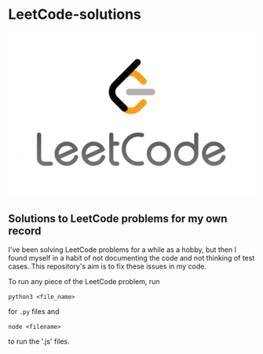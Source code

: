 # LeetCode-solutions
![LeetCode-logo](https://github.com/kate-melnykova/LeetCode-solutions/blob/master/leetcode-logo.jpeg)
## Solutions to LeetCode problems for my own record
I've been solving LeetCode problems for a while as a hobby, but then I found myself in a habit of not documenting the code
and not thinking of test cases. This repository's aim is to fix these issues in my code.

To run any piece of the LeetCode problem, run
```
python3 <file_name>
```
for `.py` files and
```
node <filename>
```
to run the '.js' files.
